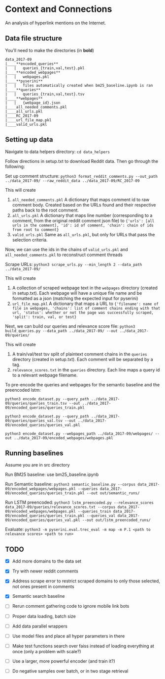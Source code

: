 # Context and Connections
An analysis of hyperlink mentions on the Internet.

## Data file structure
You'll need to make the directories (in **bold**)
```
data_2017-09
|____**encoded_queries**
|   |   queries_{train,val,test}.pkl
|____**encoded_webpages**
|   |   webpages.pkl
|____**pyserini**
|   |   files automatically created when bm25_baseline.ipynb is ran
|____**queries**
|   |   queries_{train,val,test}.tsv
|____**webpages**
|   |   {webpage_id}.json
|____all_needed_comments.pkl
|____all_urls.pkl
|____RC_2017-09
|____url_file_map.pkl
|____valid_urls.pkl
```
## Setting up data

Navigate to data helpers directory: ```cd data_helpers```

Follow directions in setup.txt to download Reddit data. Then go through the following:

Set up comment structure: ```python3 format_reddit_comments.py --out_path ../data_2017-09/ --raw_reddit_data ../data_2017-09/RC_2017-09```

This will create 
1. ```all_needed_comments.pkl``` A dictionary that maps comment id to raw comment body. Created based on the URLs found and their respective paths back to the root comment.
2. ```all_urls.pkl``` A dictionary that maps line number (corresponding to a comment, from the original reddit comment json file) to ```{'urls': [all urls in the comment], 'id': id of comment, 'chain': chain of ids from root to comment}```
3. ```valid_urls.pkl``` Same as ```all_urls.pkl```, but only for URLs that pass the selection criteria. 

Now, we can use the ids in the chains of ```valid_urls.pkl``` and ```all_needed_comments.pkl``` to reconstruct comment threads

Scrape URLs: ```python3 scrape_urls.py --min_length 2 --data_path ../data_2017-09/```

This will create
1. A collection of scraped webpage text in the ```webpages``` directory (created in setup.txt). Each webpage will have a unique file name and be formatted as a json (matching the expected input for pyserini)
2. ```url_file_map.pkl``` A dictionary that maps a URL to ```{'filename': name of file in webpages, 'chains': list of comment chains ending with that url, 'status': whether or not the page was successfully scraped, 'split': train, val, or test}```

Next, we can build our queries and relevance score file: ```python3 build_queries.py --data_path ../data_2017-09/ --out ../data_2017-09/queries/```

This will create
1. A train/val/test tsv split of plaintext comment chains in the ```queries``` directory (created in setup.txt). Each comment will be separated by a <C> tag.
2. ```relevance_scores.txt``` in the ```queries``` directory. Each line maps a query id to a relevant webpage filename. 


To pre-encode the queries and webpages for the semantic baseline and the preencoded lstm:

```python3 encode_dataset.py --query_path ../data_2017-09/queries/queries_train.tsv --out ../data_2017-09/encoded_queries/queries_train.pkl```

```python3 encode_dataset.py --query_path ../data_2017-09/queries/queries_val.tsv --out ../data_2017-09/encoded_queries/queries_val.pkl```

```python3 encode_dataset.py --webpages_path ../data_2017-09/webpages/ --out ../data_2017-09/encoded_webpages/webpages.pkl```


## Running baselines

Assume you are in src directory

Run BM25 baseline: use bm25_baseline.ipynb

Run Semantic baseline: ```python3 semantic_baseline.py --corpus data_2017-09/encoded_webpages/webpages.pkl --queries data_2017-09/encoded_queries/queries_train.pkl --out out/semantic_runs/```

Run LSTM preencoded: ```python3 lstm_preencoded.py --relevance_scores data_2017-09/queries/relevance_scores.txt --corpus data_2017-09/encoded_webpages/webpages.pkl --queries_train data_2017-09/encoded_queries/queries_train.pkl --queries_val data_2017-09/encoded_queries/queries_val.pkl --out out/lstm_preencoded_runs/```

Evaluate: ```python3 -m pyserini.eval.trec_eval -m map -m P.1 <path to relevance scores> <path to run>```


## TODO
- [x] Add more domains to the data set
- [x] Try with newer reddit comments
- [x] Address scrape error to restrict scraped domains to only those selected, not ones present in comments
- [x] Semantic search baseline
- [ ] Rerun comment gathering code to ignore mobile link bots
- [ ] Proper data loading, batch size
- [ ] Add data parallel wrappers
- [ ] Use model files and place all hyper parameters in there
- [ ] Make test functions search over faiss instead of loading everything at once (only a problem with scale?)
- [ ] Use a larger, more powerful encoder (and train it?)
- [ ] Do negative samples over batch, or in two stage retrieval

